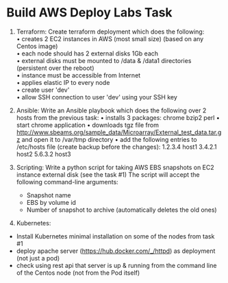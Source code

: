 # Build AWS Deploy Labs Task

1.	Terraform:
    Create terraform deployment which does the following: <br />
    •	creates 2 EC2 instances in AWS (most small size) (based on any Centos image) <br />
    •	each node should has 2 external disks 1Gb each <br />
    •	external disks must be mounted to /data & /data1 directories (persistent over the reboot) <br />
    •	instance must be accessible from Internet <br />
    •	applies elastic IP to every node <br />
    •	create user 'dev' <br />
    •	allow SSH connection to user 'dev' using your SSH key <br />

2.	Ansible:
  Write an Ansible playbook which does the following over 2 hosts from the previous task:
•	installs 3 packages:
  	chrome
    bzip2
    perl
•	start chrome application
•	downloads tgz file from http://www.sbeams.org/sample_data/Microarray/External_test_data.tar.gz and open it to /var/tmp directory 
•	add the following entries to /etc/hosts file (create backup before the changes):
    1.2.3.4 host1
    3.4.2.1 host2
    5.6.3.2 host3

3.	Scripting: 
  Write a python script for taking AWS EBS snapshots on EC2 instance external disk (see the task #1)
  The script will accept the following command-line arguments:
    - Snapshot name  
    - EBS by volume id
    - Number of snapshot to archive (automatically deletes the old ones)

4.	Kubernetes:
- Install Kubernetes minimal installation on some of the nodes from task #1
- deploy apache server (https://hub.docker.com/_/httpd) as deployment (not just a pod)
- check using rest api that server is up & running from the command line of the Centos node (not from the Pod itself)

